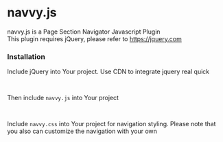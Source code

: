 # navvy.js
navvy.js is a Page Section Navigator Javascript Plugin<br>
This plugin requires jQuery, please refer to https://jquery.com

<h3>Installation</h3>
<p>Include jQuery into Your project. Use CDN to integrate jquery real quick</p>
<pre>
  <script src="https://code.jquery.com/jquery-3.6.0.js" integrity="sha256-H+K7U5CnXl1h5ywQfKtSj8PCmoN9aaq30gDh27Xc0jk=" crossorigin="anonymous"></script>
</pre>
<p>Then include <code>navvy.js</code> into Your project</p>
<pre>
  <script src='navvy.js'></script>
</pre>
<p>Include <code>navvy.css</code> into Your project for navigation styling. Please note that you also can customize the navigation with your own</p>
<pre>
  <link rel='stylesheet' href='navvy.css'></link>
</pre>
